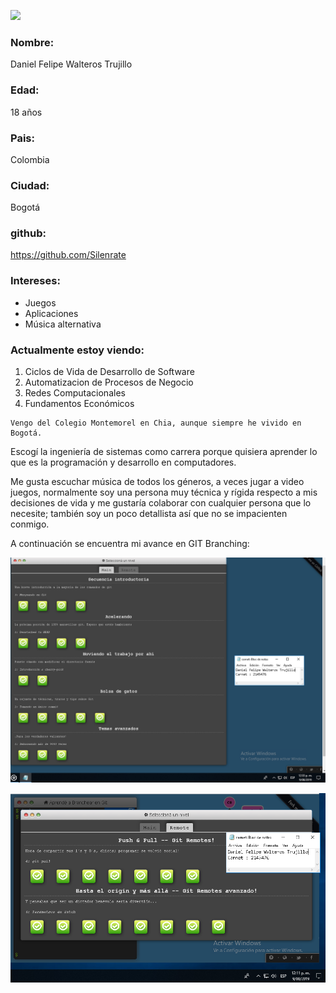 ![](https://upload.wikimedia.org/wikipedia/commons/thumb/4/48/Markdown-mark.svg/1200px-Markdown-mark.svg.png)

### Nombre:
Daniel Felipe Walteros Trujillo

### Edad:
18 años

### Pais:
Colombia

### Ciudad:
Bogotá

### github:
<https://github.com/Silenrate>

### Intereses:
 * Juegos
 * Aplicaciones
 * Música alternativa

### Actualmente estoy viendo:
1. Ciclos de Vida de Desarrollo de Software
2. Automatizacion de Procesos de Negocio 
3. Redes Computacionales
4. Fundamentos Económicos

~~~
Vengo del Colegio Montemorel en Chia, aunque siempre he vivido en Bogotá. 
~~~

Escogí la ingeniería de sistemas como carrera porque quisiera aprender lo que es la programación y desarrollo en computadores. 

Me gusta escuchar música de todos los géneros, a veces jugar a video juegos, normalmente soy una persona muy técnica y rígida respecto a mis decisiones de vida y me gustaría colaborar con cualquier persona que lo necesite; también soy un poco detallista así que no se impacienten conmigo.

A continuación se encuentra mi avance en GIT Branching:

![](main.png)

![](remote.png)